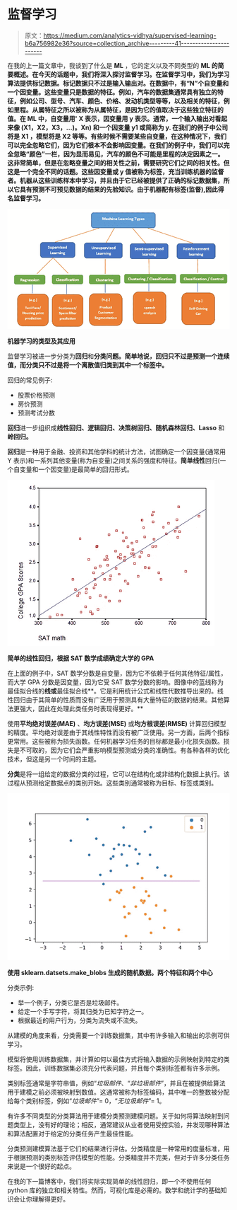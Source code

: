 # 监督学习

> 原文：<https://medium.com/analytics-vidhya/supervised-learning-b6a756982e36?source=collection_archive---------41----------------------->

在我的上一篇文章中，我谈到了什么是 **ML** ，它的定义以及不同类型的 **ML 的简要概述。**在今天的话题中，我们将深入探讨**监督学习。**在监督学习中，我们为学习算法提供标记数据。标记数据只不过是输入输出对。在数据中，有“N”个自变量和一个因变量。这些变量只是数据的特征。例如，汽车的数据集通常具有独立的特征，例如公司、型号、汽车、颜色、价格、发动机类型等等，以及相关的特征，例如里程。从属特征之所以被称为从属特征，是因为它的值取决于这些独立特征的值。在 ML 中，自变量用' **X** 表示，因变量用 **y** 表示。通常，一个输入输出对看起来像 **(X1，X2，X3，…)。Xn)** 和一个因变量 **y1** 或简称为 **y.** 在我们的例子中公司将是 **X1** ，模型将是 **X2** 等等。有些时候不需要某些自变量，在这种情况下，我们可以完全忽略它们，因为它们根本不会影响因变量。在我们的例子中，我们可以完全忽略“颜色”一栏，因为显而易见，汽车的颜色不可能是里程的决定因素之一。这非常简单，但是在忽略变量之间的相关性之前，需要研究它们之间的相关性。但这是一个完全不同的话题。这些因变量或 **y** 值被称为标签，充当训练机器的监督者。机器从这些训练样本中学习，并且由于它已经被提供了正确的标记数据集，所以它具有预测不可预见数据的结果的先验知识。由于机器配有标签(监督),因此得名**监督学习。**

![](img/87db674ac5951bd86f92494698f5a2f2.png)

**机器学习的类型及其应用**

监督学习被进一步分类为**回归**和**分类问题。简单地说，回归只不过是预测一个连续值，而分类只不过是将一个离散值归类到其中一个标签中。**

回归的常见例子:

*   股票价格预测
*   房价预测
*   预测考试分数

**回归**进一步组织成**线性回归、逻辑回归、决策树回归、随机森林回归、Lasso** 和**岭回归。**

**回归**是一种用于金融、投资和其他学科的统计方法，试图确定一个因变量(通常用 Y 表示)和一系列其他变量(称为自变量)之间关系的强度和特征。**简单线性**回归(一个自变量和一个因变量)是最简单的回归形式。

![](img/bee1efc8afe7511b00a20365f42ff02a.png)

**简单的线性回归，根据 SAT 数学成绩确定大学的 GPA**

在上面的例子中，SAT 数学分数是自变量，因为它不依赖于任何其他特征/属性，而大学 GPA 分数是因变量，因为它受 SAT 数学分数的影响。图像中的蓝线称为最佳拟合线的**线或**最佳拟合线**。它是利用统计公式和线性代数推导出来的。线性回归由于其简单的性质而没有广泛用于预测具有大量特征的数据的结果。其他算法更强大，因此在处理此类任务时表现得更好。**

使用**平均绝对误差(MAE)** 、**均方误差(MSE)** 或**均方根误差(RMSE)** 计算回归模型的精度。平均绝对误差由于其线性特性而没有被广泛使用。另一方面，后两个指标更常用。这些被称为损失函数。任何机器学习任务的目标都是最小化损失函数。损失是不可取的，因为它们会严重影响模型预测或分类的准确性。有各种各样的优化技术，但这是另一个时间的主题。

**分类**是将一组给定的数据分类的过程，它可以在结构化或非结构化数据上执行。该过程从预测给定数据点的类别开始。这些类别通常被称为目标、标签或类别。

![](img/3baf9daa1e429e9e06107ce15ba15e47.png)

**使用 sklearn.datsets.make_blobs 生成的随机数据。两个特征和两个中心**

分类示例:

*   举一个例子，分类它是否是垃圾邮件。
*   给定一个手写字符，将其归类为已知字符之一。
*   根据最近的用户行为，分类为流失或不流失。

从建模的角度来看，分类需要一个训练数据集，其中有许多输入和输出的示例可供学习。

模型将使用训练数据集，并计算如何以最佳方式将输入数据的示例映射到特定的类标签。因此，训练数据集必须充分代表问题，并且每个类别标签都有许多示例。

类别标签通常是字符串值，例如“*垃圾邮件*、“*非垃圾邮件*”，并且在被提供给算法用于建模之前必须被映射到数值。这通常被称为标签编码，其中唯一的整数被分配给每个类别标签，例如“*垃圾邮件*”= 0，“*无垃圾邮件*”= 1。

有许多不同类型的分类算法用于建模分类预测建模问题。关于如何将算法映射到问题类型上，没有好的理论；相反，通常建议从业者使用受控实验，并发现哪种算法和算法配置对于给定的分类任务产生最佳性能。

分类预测建模算法基于它们的结果进行评估。分类精度是一种常用的度量标准，用于根据预测的类别标签评估模型的性能。分类精度并不完美，但对于许多分类任务来说是一个很好的起点。

在我的下一篇博客中，我们将实际实现简单的线性回归，即一个不使用任何 python 库的独立和相关特性。然而，可视化库是必需的。数学和统计学的基础知识会让你理解得更好。